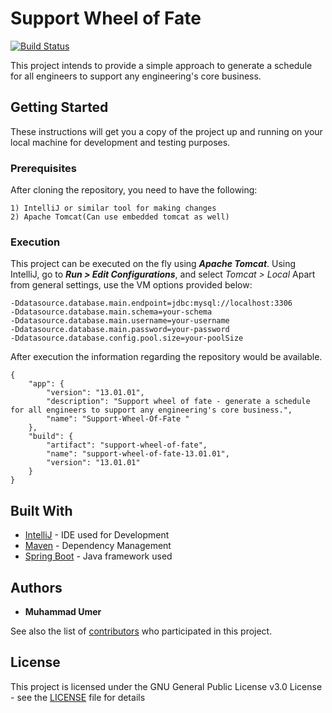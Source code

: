 # Support Wheel of Fate
[![Build Status](https://travis-ci.org/Muhammad-Umer/support-wheel-of-fate.svg?branch=master)](https://travis-ci.org/Muhammad-Umer/support-wheel-of-fate)

This project intends to provide a simple approach to generate a schedule for all engineers to support any engineering's core business.

## Getting Started

These instructions will get you a copy of the project up and running on your local machine for development and testing purposes.

### Prerequisites

After cloning the repository, you need to have the following:
```
1) IntelliJ or similar tool for making changes
2) Apache Tomcat(Can use embedded tomcat as well)
```

### Execution

This project can be executed on the fly using ***Apache Tomcat***. Using IntelliJ, go to _**Run > Edit Configurations**_, and select _Tomcat > Local_
Apart from general settings, use the VM options provided below: 

```
-Ddatasource.database.main.endpoint=jdbc:mysql://localhost:3306
-Ddatasource.database.main.schema=your-schema
-Ddatasource.database.main.username=your-username
-Ddatasource.database.main.password=your-password
-Ddatasource.database.config.pool.size=your-poolSize
```

After execution the information regarding the repository would be available.
```
{
    "app": {
        "version": "13.01.01",
        "description": "Support wheel of fate - generate a schedule for all engineers to support any engineering's core business.",
        "name": "Support-Wheel-Of-Fate "
    },
    "build": {
        "artifact": "support-wheel-of-fate",
        "name": "support-wheel-of-fate-13.01.01",
        "version": "13.01.01"
    }
}
```
## Built With

* [IntelliJ](https://www.jetbrains.com/idea/) - IDE used for Development
* [Maven](https://maven.apache.org/) - Dependency Management
* [Spring Boot](https://projects.spring.io/spring-boot/) - Java framework used

## Authors

* **Muhammad Umer** 

See also the list of [contributors](https://github.com/your/project/contributors) who participated in this project.

## License

This project is licensed under the GNU General Public License v3.0 License - see the [LICENSE](LICENSE) file for details
